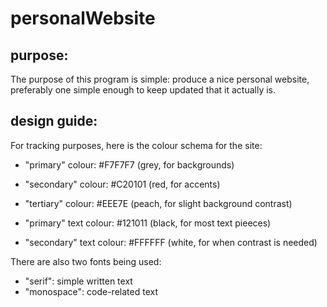 # personalWebsite

## purpose:

The purpose of this program is simple: produce a nice personal website, preferably one simple enough to keep updated that it actually is.

## design guide:

For tracking purposes, here is the colour schema for the site:

- "primary" colour: #F7F7F7 (grey, for backgrounds)
- "secondary" colour: #C20101 (red, for accents)
- "tertiary" colour: #EEE7E (peach, for slight background contrast)

- "primary" text colour: #121011 (black, for most text pieeces)
- "secondary" text colour: #FFFFFF (white, for when contrast is needed)

There are also two fonts being used:

- "serif": simple written text
- "monospace": code-related text